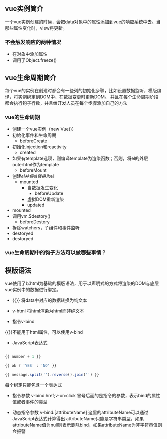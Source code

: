 ## vue实例简介
一个vue实例创建的时候，会把data对象中的属性添加到vue的响应系统中去。当那些属性变化时，view将更新。

### 不会触发响应的两种情况
+ 在对象中添加属性
+ 调用了Object.freeze()

## vue生命周期简介
每个vue的实例在创建时都会有一些列的初始化步骤，比如设置数据监听，模版编译，将实例绑定到DOM中，在数据变更时更新DOM。
并且在每个生命周期阶段都会执行钩子行数，并且给开发人员在每个步骤添加自己的方法

### vue的生命周期
+ 创建一个vue实例（new Vue()）
+ 初始化事件和生命周期
    + beforeCreate
+ 初始化injection和reactivity
    + created
+ 如果有template选项，则编译template为渲染函数；否则，将el的外层outerhtml作为template
    + beforeMount
+ 创建$el并将el替换为$el
    + mounted
        + 当数据发生变化
            + beforeUpdate
        + 虚拟DOM重新渲染
        + updated
+ mounted
+ 调用vm.$destory()
    + beforeDestory
+ 拆除watchers，子组件和事件监听
+ destoryed
+ destoryed

### vue生命周期中的钩子方法可以做哪些事情？

## 模版语法
vue使用了以html为基础的模版语法，用于以声明式的方式将渲染的DOM与底层vue实例中的数据进行绑定。

+ {{}}
将data中对应的数据转换为纯文本

+ v-html
将html渲染为html而非纯文本

+ 指令v-bind

{{}}不能用于html属性，可以使用v-bind

+ JavaScript表达式

```javascript

{{ number + 1 }}

{{ ok ? 'YES' : 'NO' }}

{{ message.split('').reverse().join('') }}

```
每个绑定只能包含一个表达式

+ 指令参数
v-bind:href;v-on:click 冒号后面的是指令的参数，表示bind的属性值或者事件的类型

+ 动态指令参数
v-bind:[attributeName] 这里的attributeName可以通过JavaScript表达式计算得出
attributeName只能是字符串类型，如果attributeName值为null则表示删除bind，如果attributeName为非字符串值则会报警




